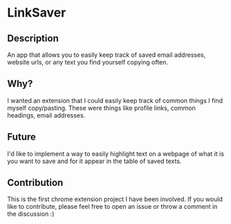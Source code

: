 # LinkSaver

## Description
An app that allows you to easily keep track of saved email addresses, website urls, or any text you find yourself copying often.

## Why?
I wanted an extension that I could easily keep track of common things I find myself copy/pasting. These were things like profile links, common headings, email addresses. 

## Future
I'd like to implement a way to easily highlight text on a webpage of what it is you want to save and for it appear in the table of saved texts.

## Contribution
This is the first chrome extension project I have been involved. If you would like to contribute, please feel free to open an issue or throw a comment in the discussion :)